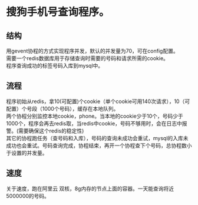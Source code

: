 # 搜狗手机号查询程序。

## 结构
用gevent协程的方式实现程序并发，默认的并发量为70，可在config配置。   
需要一个redis数据库用于存储查询时需要的号码和请求所需的cookie。   
程序查询成功的标签号码入库到mysql中。   

## 流程
程序初始从redis，拿10(可配置)个cookie（单个cookie可用140次请求），10（可配置）个号段（1000个号码），缓存在本地队列。   
两个协程分别监控本地cookie，phone。当本地的cookie少于10个，号码少于1000个，程序会再去redis取，当redis中cookie，号码不够用时，会在日志中报警。(需要确保这个redis的稳定性)     
其它的协程跑任务（查号码和入库），号码的查询未成功会重试，mysql的入库未成功也会重试。号码查询完成，协程结束，再开一个协程查下个号码，总协程数小于设置的并发量。

## 速度
关于速度，跑在阿里云 双核，8g内存的节点上面的容器。一天能查询将近5000000的号码。
 